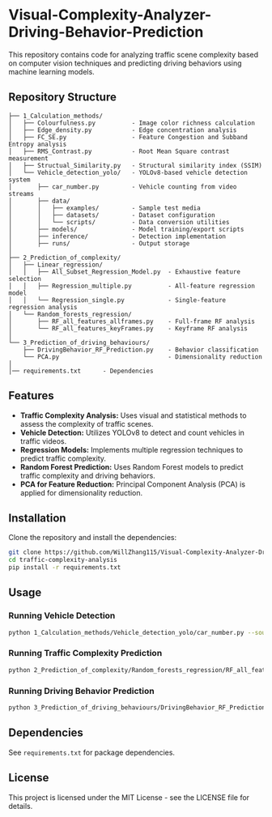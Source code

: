 # Visual-Complexity-Analyzer-Driving-Behavior-Prediction

This repository contains code for analyzing traffic scene complexity based on computer vision techniques and predicting driving behaviors using machine learning models.

## Repository Structure
```
├── 1_Calculation_methods/
│   ├── Colourfulness.py          - Image color richness calculation
│   ├── Edge_density.py           - Edge concentration analysis
│   ├── FC_SE.py                  - Feature Congestion and Subband Entropy analysis
│   ├── RMS_Contrast.py           - Root Mean Square contrast measurement
│   ├── Structual_Similarity.py   - Structural similarity index (SSIM)
│   └── Vehicle_detection_yolo/   - YOLOv8-based vehicle detection system
│       ├── car_number.py         - Vehicle counting from video streams
│       ├── data/
│       │   ├── examples/         - Sample test media
│       │   ├── datasets/         - Dataset configuration
│       │   └── scripts/          - Data conversion utilities
│       ├── models/               - Model training/export scripts
│       ├── inference/            - Detection implementation
│       ├── runs/                 - Output storage
│
├── 2_Prediction_of_complexity/
│   ├── Linear_regression/
│   │   ├── All_Subset_Regression_Model.py  - Exhaustive feature selection
│   │   ├── Regression_multiple.py          - All-feature regression model
│   │   └── Regression_single.py            - Single-feature regression analysis
│   └── Random_forests_regression/
│       ├── RF_all_features_allframes.py    - Full-frame RF analysis
│       └── RF_all_features_keyFrames.py    - Keyframe RF analysis
│
└── 3_Prediction_of_driving_behaviours/
    ├── DrivingBehavior_RF_Prediction.py    - Behavior classification
    └── PCA.py                              - Dimensionality reduction
│
│── requirements.txt      - Dependencies
```

## Features
- **Traffic Complexity Analysis:** Uses visual and statistical methods to assess the complexity of traffic scenes.
- **Vehicle Detection:** Utilizes YOLOv8 to detect and count vehicles in traffic videos.
- **Regression Models:** Implements multiple regression techniques to predict traffic complexity.
- **Random Forest Prediction:** Uses Random Forest models to predict traffic complexity and driving behaviors.
- **PCA for Feature Reduction:** Principal Component Analysis (PCA) is applied for dimensionality reduction.

## Installation
Clone the repository and install the dependencies:
```sh
git clone https://github.com/WillZhang115/Visual-Complexity-Analyzer-Driving-Behavior-Prediction.git
cd traffic-complexity-analysis
pip install -r requirements.txt
```

## Usage
### Running Vehicle Detection
```sh
python 1_Calculation_methods/Vehicle_detection_yolo/car_number.py --source path/to/video.mp4
```

### Running Traffic Complexity Prediction
```sh
python 2_Prediction_of_complexity/Random_forests_regression/RF_all_features_allframes.py
```

### Running Driving Behavior Prediction
```sh
python 3_Prediction_of_driving_behaviours/DrivingBehavior_RF_Prediction.py
```

## Dependencies
See `requirements.txt` for package dependencies.

## License
This project is licensed under the MIT License - see the LICENSE file for details.

